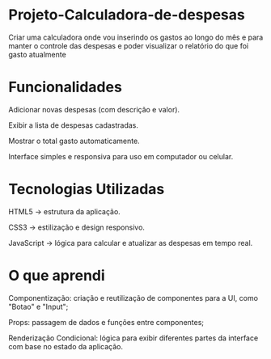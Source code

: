 # Projeto-Calculadora-de-despesas
Criar uma calculadora onde vou inserindo os gastos ao longo do mês e para manter o controle das despesas e poder visualizar o relatório do que foi gasto atualmente

# Funcionalidades
Adicionar novas despesas (com descrição e valor).

Exibir a lista de despesas cadastradas.

Mostrar o total gasto automaticamente.

Interface simples e responsiva para uso em computador ou celular.

# Tecnologias Utilizadas
HTML5 → estrutura da aplicação.

CSS3 → estilização e design responsivo.

JavaScript → lógica para calcular e atualizar as despesas em tempo real.

# O que aprendi

Componentização: criação e reutilização de componentes para a UI, como "Botao" e "Input";

Props: passagem de dados e funções entre componentes;

Renderização Condicional: lógica para exibir diferentes partes da interface com base no estado da aplicação.

